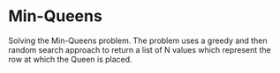# Min-Queens
Solving the Min-Queens problem. The problem uses a greedy and then random search approach to return a list of N values which represent the row at which the Queen is placed. 
